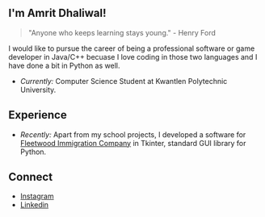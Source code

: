 ## I'm Amrit Dhaliwal!
> "Anyone who keeps learning stays young." - Henry Ford

I would like to pursue the career of being a professional software or game developer in Java/C++ becuase I love coding in those two languages and I have done a bit in Python as well.

- *Currently:* Computer Science Student at Kwantlen Polytechnic University.

## Experience
- *Recently:* Apart from my school projects, I developed a software for [Fleetwood Immigration Company](http://www.fleetwoodimmigration.com/) in Tkinter, standard GUI library for Python.

## Connect
- [Instagram](https://www.instagram.com/ayoamrit/)
- [Linkedin](https://www.linkedin.com/in/amrit-dhaliwal-29a934248/)

